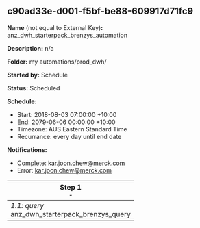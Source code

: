 ## c90ad33e-d001-f5bf-be88-609917d71fc9

**Name** (not equal to External Key)**:** anz_dwh_starterpack_brenzys_automation

**Description:** n/a

**Folder:** my automations/prod_dwh/

**Started by:** Schedule

**Status:** Scheduled

**Schedule:**

* Start: 2018-08-03 07:00:00 +10:00
* End: 2079-06-06 00:00:00 +10:00
* Timezone: AUS Eastern Standard Time
* Recurrance: every day until end date

**Notifications:**

* Complete: kar.joon.chew@merck.com
* Error: kar.joon.chew@merck.com

| Step 1<br>_<small>-</small>_ |
| --- |
| _1.1: query_<br>anz_dwh_starterpack_brenzys_query |
